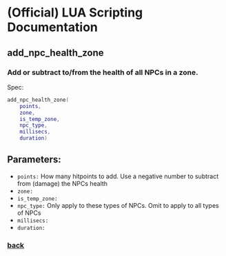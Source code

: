 
# (Official) LUA Scripting Documentation

## add_npc_health_zone

### Add or subtract to/from the health of all NPCs in a zone.

Spec:
```lua
add_npc_health_zone(
	points,
	zone,
	is_temp_zone,
	npc_type,
	millisecs,
	duration)
```
## Parameters:
- `points:` How many hitpoints to add. Use a negative number to subtract from (damage) the NPCs health
- `zone:` 
- `is_temp_zone:` 
- `npc_type:` Only apply to these types of NPCs. Omit to apply to all types of NPCs
- `millisecs:` 
- `duration:` 

### [back](../npcs)
